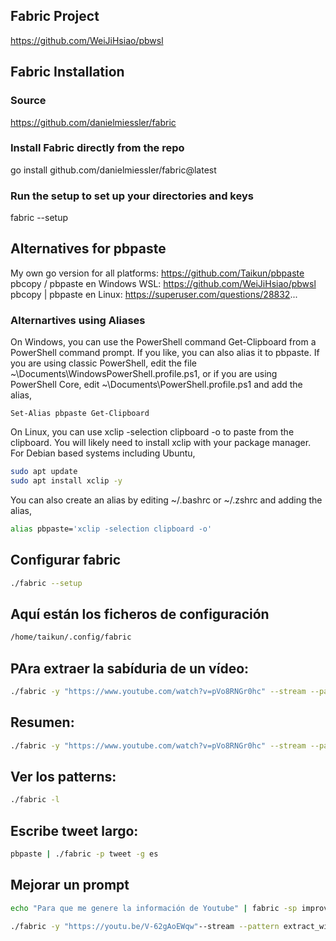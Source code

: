 ## Fabric Project
https://github.com/WeiJiHsiao/pbwsl

## Fabric Installation
### Source
https://github.com/danielmiessler/fabric
### Install Fabric directly from the repo
go install github.com/danielmiessler/fabric@latest
### Run the setup to set up your directories and keys
fabric --setup

## Alternatives for pbpaste
My own go version for all platforms: https://github.com/Taikun/pbpaste
pbcopy / pbpaste en Windows WSL: https://github.com/WeiJiHsiao/pbwsl
pbcopy | pbpaste en Linux: https://superuser.com/questions/28832...
### Alternartives using Aliases
On Windows, you can use the PowerShell command Get-Clipboard from a PowerShell command prompt. If you like, you can also alias it to pbpaste. If you are using classic PowerShell, edit the file ~\Documents\WindowsPowerShell\.profile.ps1, or if you are using PowerShell Core, edit ~\Documents\PowerShell\.profile.ps1 and add the alias,
```poweshell
Set-Alias pbpaste Get-Clipboard
```
On Linux, you can use xclip -selection clipboard -o to paste from the clipboard. You will likely need to install xclip with your package manager. For Debian based systems including Ubuntu,

```bash
sudo apt update
sudo apt install xclip -y
```
You can also create an alias by editing ~/.bashrc or ~/.zshrc and adding the alias,

```bash
alias pbpaste='xclip -selection clipboard -o'
```

## Configurar fabric
```bash
./fabric --setup
```

## Aquí están los ficheros de configuración
```bash
/home/taikun/.config/fabric
```

## PAra extraer la sabíduria de un vídeo:
```bash
./fabric -y "https://www.youtube.com/watch?v=pVo8RNGr0hc" --stream --pattern extract_wisdom -g es
```

## Resumen:
```bash
./fabric -y "https://www.youtube.com/watch?v=pVo8RNGr0hc" --stream --pattern summarize -g es
```

## Ver los patterns:
```bash
./fabric -l
```

## Escribe tweet largo:
```bash
pbpaste | ./fabric -p tweet -g es
```

## Mejorar un prompt
```bash
echo "Para que me genere la información de Youtube" | fabric -sp improve_prompt
```

```bash
./fabric -y "https://youtu.be/V-62gAoEWqw"--stream --pattern extract_wisdom -g es
```